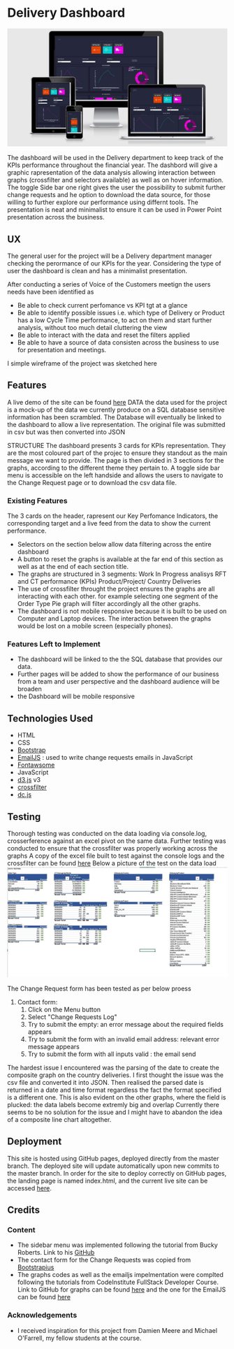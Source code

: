 # Delivery Dashboard

![site](assets/static/images/responsive_site.JPG)

The dashboard will be used in the Delivery department to keep track of the KPIs performance throughout the financial year. The dashbord will give a graphic rapresentation of the data analysis allowing interaction between graphs (crossfilter and selectors available) as well as on hover information. The toggle Side bar one right gives the user the possibility to submit further change requests and he option to download the data source, for those willing to further explore our performance using differnt tools. The presentation is neat and minimalist to ensure it can be used in Power Point presentation across the business.


## UX

The general user for the project will be a Delivery department manager checking the perormance of our KPIs for the year. Considering the type of user the dashboard is clean and has a minimalist presentation.

After conducting a series of Voice of the Customers meetign the users needs have been identified as

-  Be able to check current perfomance vs KPI tgt at a glance
- Be able to identify possible issues i.e. which type of Delivery or Product has a low Cycle Time performance, to act on them and start further analysis, without too much detail cluttering the view
- Be able to interact with the data and reset the filters applied
- Be able to have a source of data consisten across the business to use for presentation and meetings.

I simple wireframe of the project was sketched here


## Features
A live demo of the site can be found [here](https://valenovi76.github.io/Delivery_Dashboard/)
DATA
the data used for the project is a mock-up of the data we currently produce on a SQL database
sensitive information has been scrambled.
The Database will eventually be linked to the dashboard to allow a live representation.
The original file was submitted in csv but was then converted into JSON

STRUCTURE
The dashboard presents 3 cards for KPIs representation.
They are the most coloured part of the projec to ensure they standout as the main message we want to provide.
The page is then divided in 3 sections for the graphs, according to the different theme they pertain to.
A toggle side bar menu is accessible on the left handside and allows the users to navigate to the Change Request page or to download the csv data file.


### Existing Features

The  3 cards on the header, rapresent our Key Perfomance Indicators, the corresponding target and a live feed from the data to show the current performance.

 - Selectors on the section below allow data filtering across the entire dashboard
 - A button to reset the graphs is available at the far end of this section as well as at the end of each section title.
 - The graphs are structured in 3 segments:
				Work In Progress analisys
				RFT and CT performance (KPIs)
				Product/Project/ Country Deliveries
 - The use of crossfilter throught the project ensures the graphs are all interacting with each other.
for example selecting one segment of the Order Type Pie graph will filter accordingly all the other graphs.
 - The dashboard is not mobile responsive because it is built to be used on Computer and Laptop devices. The interaction between the graphs would be lost on a mobile screen (especially phones).



### Features Left to Implement

 -   The dashboard will be linked to the the SQL database that provides our data.
 - Further pages will be added to show the performance of our business from a team and user perspective and the dashboard audience will be broaden
 - the Dashboard will be mobile responsive


## Technologies Used

- HTML
- CSS
- [Bootstrap](https://getbootstrap.com/)
- [EmailJS](https://www.emailjs.com/) : used to write change requests emails in JavaScript
- [Fontawsome](https://fontawesome.com/)
- JavaScript
- [d3.js](https://d3js.org) v3
- [crossfilter](https://github.com/square/crossfilter)
- [dc.js](https://dc-js.github.io/dc.js/)


##	Testing

Thorough testing was conducted on the data loading via console.log, crosserference against an excel pivot on the same data.
Further testing was conducted to ensure that the crossfilter was properly working across the graphs
A copy of the excel file built to test against the console logs and the crossfilter can be found [here](/assets/data/Data_testing.xlsx)
Below a picture of the test on the data load
![Testing Data](assets/static/images/Data_testing.JPG)

The Change Request form has been tested as per below proess

1.  Contact form:
    1.  Click on the Menu button
    2. Select "Change Requests Log"
    3.  Try to submit the empty: an error message about the required fields appears
    4.  Try to submit the form with an invalid email address: relevant error message appears
    5.  Try to submit the form with all inputs valid : the email send


The hardest issue I encountered was the parsing of the date to create the composite graph on the country deliveries.
I first thought the issue was the csv file and converted it into JSON.
Then realised the parsed date is returned in a date and time format regardless the fact the format specified is a different one.
This is also evident on the other graphs, where the field is plucked: the data labels become extremly big and overlap
Currently there seems to be no solution for the issue and I might have to abandon the idea of a composite line chart altogether.



## Deployment

This site is hosted using GitHub pages, deployed directly from the master branch.
The deployed site will update automatically upon new commits to the master branch.
In order for the site to deploy correctly on GitHub pages, the landing page is named index.html, and the current live site can be accessed [here](https://valenovi76.github.io/Delivery_Dashboard/).

## Credits

### Content

-   The sidebar menu was implemented following the tutorial from Bucky Roberts. Link to his [GitHub](https://github.com/buckyroberts)
- The contact form for the Change Requests was copied from [Bootstrapius](https://bootstrapious.com/p/how-to-build-a-working-bootstrap-contact-form)
- The graphs codes as well as the emailjs impelmentation were complted following the tutorials from CodeInstitute FullStack Developer Course. Link to GitHub for graphs
can be found [here](https://github.com/Code-Institute-Solutions/DataVisualisationMiniProject) and the one for the EmailJS can be found [here](https://github.com/Code-Institute-Solutions/InteractiveFrontendDevelopment-Resume)

### Acknowledgements

-   I received inspiration for this project from Damien Meere and Michael O'Farrell, my fellow students at the course.
